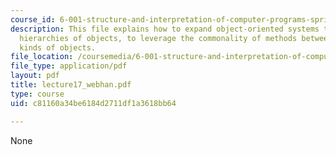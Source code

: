 ```yaml
---
course_id: 6-001-structure-and-interpretation-of-computer-programs-spring-2005
description: This file explains how to expand object-oriented systems to deal with
  hierarchies of objects, to leverage the commonality of methods between different
  kinds of objects.
file_location: /coursemedia/6-001-structure-and-interpretation-of-computer-programs-spring-2005/c81160a34be6184d2711df1a3618bb64_lecture17_webhan.pdf
file_type: application/pdf
layout: pdf
title: lecture17_webhan.pdf
type: course
uid: c81160a34be6184d2711df1a3618bb64

---
```

None